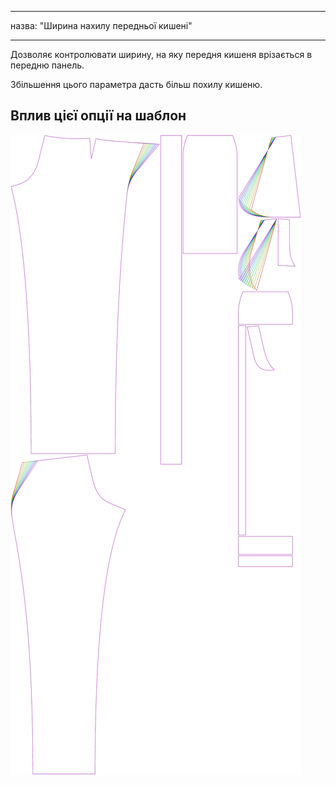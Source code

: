 - - -
назва: "Ширина нахилу передньої кишені"
- - -

Дозволяє контролювати ширину, на яку передня кишеня врізається в передню панель.

Збільшення цього параметра дасть більш похилу кишеню.

## Вплив цієї опції на шаблон

![На цьому зображенні показано вплив цієї опції шляхом накладання декількох варіантів, які мають різне значення для цієї опції](charlie_frontpocketslantwidth_sample.svg "Вплив цієї опції на шаблон")
